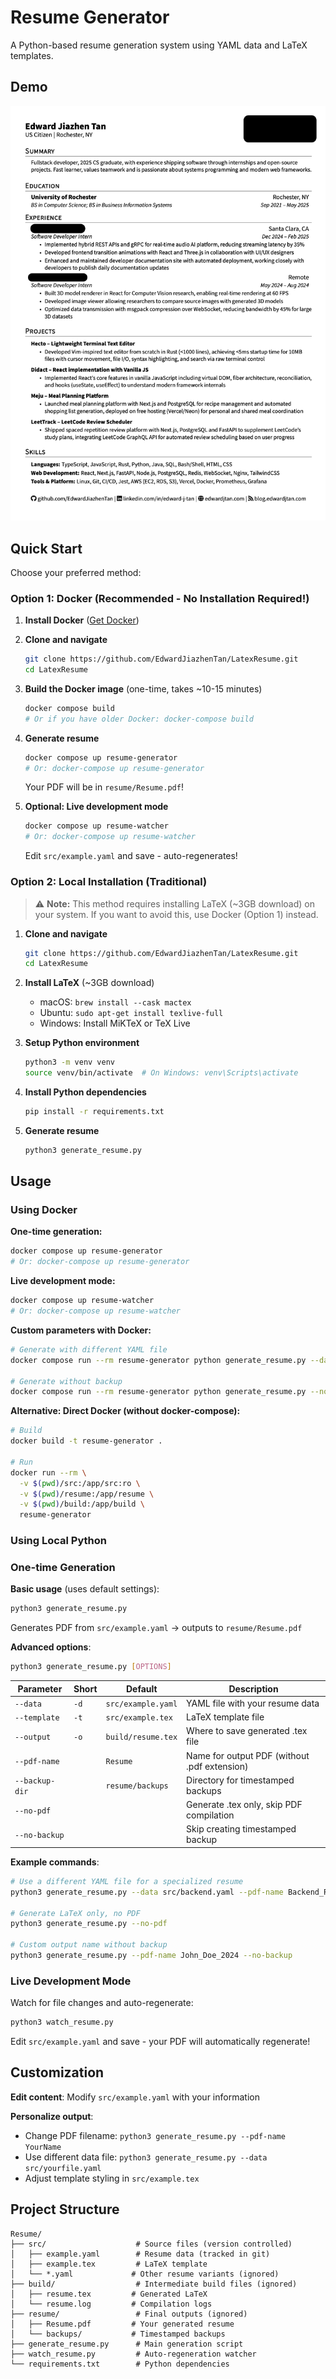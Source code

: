 # Resume Generator

A Python-based resume generation system using YAML data and LaTeX templates.

## Demo

![Resume Preview](demo/demo.png)

## Quick Start

Choose your preferred method:

### Option 1: Docker (Recommended - No Installation Required!)

1. **Install Docker** ([Get Docker](https://docs.docker.com/get-docker/))

2. **Clone and navigate**
   ```bash
   git clone https://github.com/EdwardJiazhenTan/LatexResume.git
   cd LatexResume
   ```

3. **Build the Docker image** (one-time, takes ~10-15 minutes)
   ```bash
   docker compose build
   # Or if you have older Docker: docker-compose build
   ```

4. **Generate resume**
   ```bash
   docker compose up resume-generator
   # Or: docker-compose up resume-generator
   ```
   Your PDF will be in `resume/Resume.pdf`!

5. **Optional: Live development mode**
   ```bash
   docker compose up resume-watcher
   # Or: docker-compose up resume-watcher
   ```
   Edit `src/example.yaml` and save - auto-regenerates!

### Option 2: Local Installation (Traditional)

> ⚠️ **Note:** This method requires installing LaTeX (~3GB download) on your system. If you want to avoid this, use Docker (Option 1) instead.

1. **Clone and navigate**
   ```bash
   git clone https://github.com/EdwardJiazhenTan/LatexResume.git
   cd LatexResume
   ```

2. **Install LaTeX** (~3GB download)
   - macOS: `brew install --cask mactex`
   - Ubuntu: `sudo apt-get install texlive-full`
   - Windows: Install MiKTeX or TeX Live

3. **Setup Python environment**
   ```bash
   python3 -m venv venv
   source venv/bin/activate  # On Windows: venv\Scripts\activate
   ```

4. **Install Python dependencies**
   ```bash
   pip install -r requirements.txt
   ```

5. **Generate resume**
   ```bash
   python3 generate_resume.py
   ```

## Usage

### Using Docker

**One-time generation:**
```bash
docker compose up resume-generator
# Or: docker-compose up resume-generator
```

**Live development mode:**
```bash
docker compose up resume-watcher
# Or: docker-compose up resume-watcher
```

**Custom parameters with Docker:**
```bash
# Generate with different YAML file
docker compose run --rm resume-generator python generate_resume.py --data src/backend.yaml --pdf-name Backend_Resume

# Generate without backup
docker compose run --rm resume-generator python generate_resume.py --no-backup
```

**Alternative: Direct Docker (without docker-compose):**
```bash
# Build
docker build -t resume-generator .

# Run
docker run --rm \
  -v $(pwd)/src:/app/src:ro \
  -v $(pwd)/resume:/app/resume \
  -v $(pwd)/build:/app/build \
  resume-generator
```

### Using Local Python

### One-time Generation

**Basic usage** (uses default settings):
```bash
python3 generate_resume.py
```
Generates PDF from `src/example.yaml` → outputs to `resume/Resume.pdf`

**Advanced options**:
```bash
python3 generate_resume.py [OPTIONS]
```

| Parameter | Short | Default | Description |
|-----------|-------|---------|-------------|
| `--data` | `-d` | `src/example.yaml` | YAML file with your resume data |
| `--template` | `-t` | `src/example.tex` | LaTeX template file |
| `--output` | `-o` | `build/resume.tex` | Where to save generated .tex file |
| `--pdf-name` | | `Resume` | Name for output PDF (without .pdf extension) |
| `--backup-dir` | | `resume/backups` | Directory for timestamped backups |
| `--no-pdf` | | | Generate .tex only, skip PDF compilation |
| `--no-backup` | | | Skip creating timestamped backup |

**Example commands**:
```bash
# Use a different YAML file for a specialized resume
python3 generate_resume.py --data src/backend.yaml --pdf-name Backend_Resume

# Generate LaTeX only, no PDF
python3 generate_resume.py --no-pdf

# Custom output name without backup
python3 generate_resume.py --pdf-name John_Doe_2024 --no-backup
```

### Live Development Mode
Watch for file changes and auto-regenerate:
```bash
python3 watch_resume.py
```
Edit `src/example.yaml` and save - your PDF will automatically regenerate!

## Customization

**Edit content**: Modify `src/example.yaml` with your information

**Personalize output**:
- Change PDF filename: `python3 generate_resume.py --pdf-name YourName`
- Use different data file: `python3 generate_resume.py --data src/yourfile.yaml`
- Adjust template styling in `src/example.tex`

## Project Structure

```
Resume/
├── src/                    # Source files (version controlled)
│   ├── example.yaml        # Resume data (tracked in git)
│   ├── example.tex         # LaTeX template
│   └── *.yaml             # Other resume variants (ignored)
├── build/                  # Intermediate build files (ignored)
│   ├── resume.tex         # Generated LaTeX
│   └── resume.log         # Compilation logs
├── resume/                 # Final outputs (ignored)
│   ├── Resume.pdf         # Your generated resume
│   └── backups/           # Timestamped backups
├── generate_resume.py      # Main generation script
├── watch_resume.py         # Auto-regeneration watcher
└── requirements.txt        # Python dependencies
```

